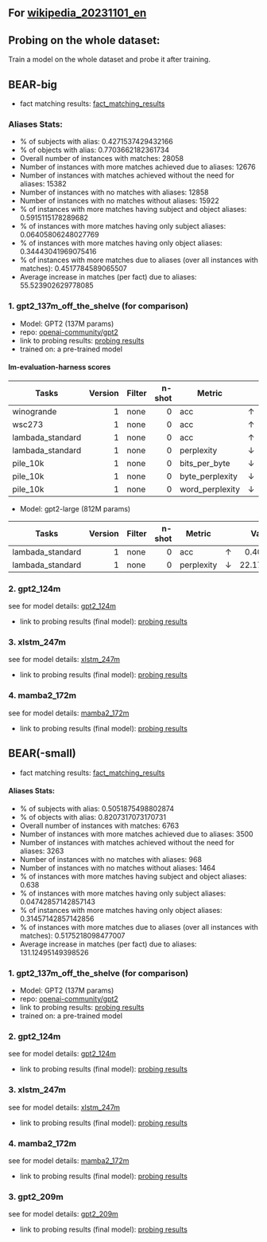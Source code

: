 ## For [wikipedia_20231101_en](https://huggingface.co/datasets/wikimedia/wikipedia)

## Probing on the whole dataset:

Train a model on the whole dataset and probe it after training.


## BEAR-big
- fact matching results: [fact_matching_results](fact_matching_results/BEAR-big/wikimedia_wikipedia_20231101_en)

### Aliases Stats:

- % of subjects with alias: 0.4271537429432166
- % of objects with alias: 0.7703662182361734
- Overall number of instances with matches: 28058
- Number of instances with more matches achieved due to aliases: 12676
- Number of instances with matches achieved without the need for aliases: 15382
- Number of instances with no matches with aliases: 12858
- Number of instances with no matches without aliases: 15922
- % of instances with more matches having subject and object aliases: 0.5915115178289682
- % of instances with more matches having only subject aliases: 0.06405806248027769
- % of instances with more matches having only object aliases: 0.34443041969075416
- % of instances with more matches due to aliases (over all instances with matches): 0.4517784589065507
- Average increase in matches (per fact) due to aliases: 55.523902629778085

### 1. gpt2_137m_off_the_shelve (for comparison)

- Model: GPT2 (137M params)
- repo: [openai-community/gpt2](https://huggingface.co/gpt2)
- link to probing results: [probing results](probing_results/BEAR-big/gpt2_137m_off_the_shelve/wikimedia_wikipedia_20231101_en/accuracy_statistics.png)
- trained on: a pre-trained model

#### lm-evaluation-harness scores
|  Tasks   | Version |Filter|n-shot|Metric|   |Value |   |Stderr|
|----------|--------:|------|-----:|------|---|-----:|---|-----:|
|winogrande|       1 |none  |     0|acc   |↑  |0.5162|±  | 0.014|
|wsc273|       1 |none  |     0|acc   |↑  |0.5861|±  |0.0299|
|lambada_standard|       1 |none  |     0|acc       |↑  | 0.2597|±  |0.0061|
|lambada_standard|       1 |none  |     0|perplexity|↓  |93.7302|±  |3.8329|
|pile_10k|       1 |none  |     0|bits_per_byte  |↓  |  1.1745|±  |   N/A|
|pile_10k|       1 |none  |     0|byte_perplexity|↓  |  2.2572|±  |   N/A|
|pile_10k|       1 |none  |     0|word_perplexity|↓  |233.5492|±  |   N/A|


- Model: gpt2-large (812M params)

|     Tasks      | Version |Filter|n-shot|  Metric  |   | Value |   |Stderr|
|----------------|--------:|------|-----:|----------|---|------:|---|-----:|
|lambada_standard|       1 |none  |     0|acc       |↑  | 0.4040|±  |0.0068|
|lambada_standard|       1 |none  |     0|perplexity|↓  |22.1789|±  |0.7740|

### 2. gpt2_124m

see for model details: [gpt2_124m](probing_on_dataset_slices.md)

- link to probing results (final model): [probing results](probing_results/BEAR-big/gpt2_124m/wikimedia_wikipedia_20231101_en/accuracy_statistics_final_model.png)

### 3. xlstm_247m

see for model details: [xlstm_247m](probing_on_dataset_slices.md)

- link to probing results (final model): [probing results](probing_results/BEAR-big/xlstm_247m/wikimedia_wikipedia_20231101_en/accuracy_statistics_final_model.png)

### 4. mamba2_172m

see for model details: [mamba2_172m](probing_on_dataset_slices.md)

- link to probing results (final model): [probing results](probing_results/BEAR-big/mamba2_172m/wikimedia_wikipedia_20231101_en/accuracy_statistics_final_model.png)

## BEAR(-small)
- fact matching results: [fact_matching_results](/fact_matching_results/BEAR-small/wikimedia_wikipedia_20231101_en)

#### Aliases Stats:
- % of subjects with alias: 0.5051875498802874
- % of objects with alias: 0.8207317073170731
- Overall number of instances with matches: 6763
- Number of instances with more matches achieved due to aliases: 3500
- Number of instances with matches achieved without the need for aliases: 3263
- Number of instances with no matches with aliases: 968
- Number of instances with no matches without aliases: 1464
- % of instances with more matches having subject and object aliases: 0.638
- % of instances with more matches having only subject aliases: 0.04742857142857143
- % of instances with more matches having only object aliases: 0.31457142857142856
- % of instances with more matches due to aliases (over all instances with matches): 0.5175218098477007
- Average increase in matches (per fact) due to aliases: 131.12495149398526

### 1. gpt2_137m_off_the_shelve (for comparison)

- Model: GPT2 (137M params)
- repo: [openai-community/gpt2](https://huggingface.co/gpt2)
- link to probing results: [probing results](probing_results/BEAR-small/gpt2_137m_off_the_shelve/wikimedia_wikipedia_20231101_en/accuracy_statistics.png)
- trained on: a pre-trained model

### 2. gpt2_124m

see for model details: [gpt2_124m](probing_on_dataset_slices.md)

- link to probing results (final model): [probing results](probing_results/BEAR-small/gpt2_124m/wikimedia_wikipedia_20231101_en/accuracy_statistics_final_model.png)

### 3. xlstm_247m

see for model details: [xlstm_247m](probing_on_dataset_slices.md)

- link to probing results (final model): [probing results](probing_results/BEAR-small/xlstm_247m/wikimedia_wikipedia_20231101_en/accuracy_statistics_final_model.png)

### 4. mamba2_172m

see for model details: [mamba2_172m](probing_on_dataset_slices.md)

- link to probing results (final model): [probing results](probing_results/BEAR-small/mamba2_172m/wikimedia_wikipedia_20231101_en/accuracy_statistics_final_model.png)

### 3. gpt2_209m

see for model details: [gpt2_209m](probing_on_dataset_slices.md)

- link to probing results (final model): [probing results](probing_results/BEAR-small/gpt2_209m/wikimedia_wikipedia_20231101_en/accuracy_statistics_final_model.png)
